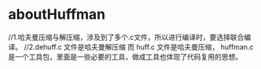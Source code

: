 # aboutHuffman
//1.哈夫曼压缩与解压缩，涉及到了多个.c文件，所以进行编译时，要选择联合编译。
//2.dehuff.c 文件是哈夫曼解压缩   而 huff.c 文件是哈夫曼压缩，  huffman.c是一个工具包，里面是一些必要的工具，做成工具也体现了代码复用的思想。
